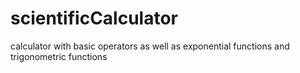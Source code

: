 # scientificCalculator
calculator with basic operators as well as exponential functions and trigonometric functions

